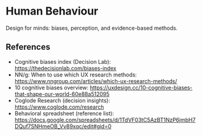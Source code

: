 # Human Behaviour

Design for minds: biases, perception, and evidence-based methods.

## References
- Cognitive biases index (Decision Lab): https://thedecisionlab.com/biases-index
- NN/g: When to use which UX research methods: https://www.nngroup.com/articles/which-ux-research-methods/
- 10 cognitive biases overview: https://uxdesign.cc/10-cognitive-biases-that-shape-our-world-60e88a512095
- Coglode Research (decision insights): https://www.coglode.com/research
- Behavioral spreadsheet (reference list): https://docs.google.com/spreadsheets/d/1TdVF03tC5AzBT1NzP6jmbH7DQuf7SNHmeOB_Vv89xqc/edit#gid=0
